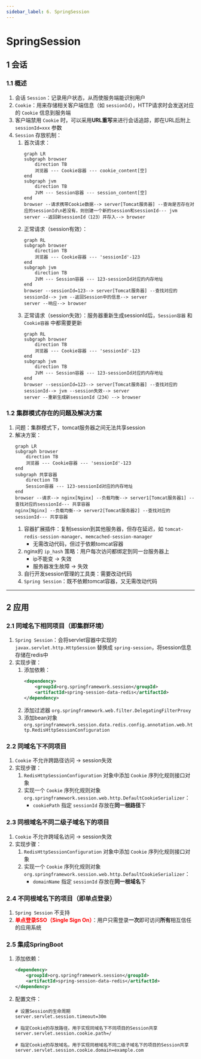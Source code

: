 ```yaml
---
sidebar_label: 6. SpringSession
---
```


# SpringSession

## 1 会话
### 1.1 概述
1. 会话 `Session`：记录用户状态，从而使服务端能识别用户
2. `Cookie`：用来存储相关客户端信息（如 `sessionId`），HTTP请求时会发送对应的 `Cookie` 信息到服务端
3. 客户端禁用 `Cookie` 时，可以采用**URL重写**来进行会话追踪，即在URL后附上 `sessionId=xxx` 参数
4. `Session` 存放机制：
    1. 首次请求：
        ```mermaid
        graph LR
        subgraph browser
            direction TB
            浏览器 --- Cookie容器 --- cookie_content[空]
        end
        subgraph jvm
            direction TB
            JVM --- Session容器 --- session_content[空]
        end
        browser --请求携带Cookie数据--> server[Tomcat服务器] --查询是否存在对应的sessionId\n若没有，则创建一个新的session和sessionId--- jvm
        server --返回新sessionId（123）并存入--> browser
        ```
    2. 正常请求（session有效）：
        ```mermaid
        graph RL
        subgraph browser
            direction TB
            浏览器 --- Cookie容器 --- 'sessionId'-123
        end
        subgraph jvm
            direction TB
            JVM --- Session容器 --- 123-sessionId对应的内存地址
        end
        browser --sessionId=123--> server[Tomcat服务器] --查找对应的sessionId--> jvm --返回Session中的信息--> server
        server --响应--> browser
        ```
    3. 正常请求（session失效）：服务器重新生成sessionId后，`Session容器` 和 `Cookie容器` 中都需要更新
        ```mermaid
        graph RL
        subgraph browser
            direction TB
            浏览器 --- Cookie容器 --- 'sessionId'-123
        end
        subgraph jvm
            direction TB
            JVM --- Session容器 --- 123-sessionId对应的内存地址
        end
        browser --sessionId=123--> server[Tomcat服务器] --查找对应的sessionId--> jvm --session失效--> server
        server --重新生成新sessionId（234）--> browser
        ```

### 1.2 集群模式存在的问题及解决方案
1. 问题：集群模式下，tomcat服务器之间无法共享session
2. 解决方案：
    ```mermaid
    graph LR
    subgraph browser
        direction TB
        浏览器 --- Cookie容器 --- 'sessionId'-123
    end
    subgraph 共享容器
        direction TB
        Session容器 --- 123-sessionId对应的内存地址
    end
    browser --请求--> nginx[Nginx] --负载均衡--> server1[Tomcat服务器1] --查找对应的sessionId--- 共享容器
    nginx[Nginx] --负载均衡--> server2[Tomcat服务器2] --查找对应的sessionId--- 共享容器
    ```
    1. 容器扩展插件：复制session到其他服务器，但存在延迟，如 `tomcat-redis-session-manager`、`memcached-session-manager`
        - 无需改动代码，但过于依赖tomcat容器
    2. nginx的 `ip_hash` 策略：用户每次访问都绑定到同一台服务器上
        - ip不能变 &rarr; 失效
        - 服务器发生故障 &rarr; 失效
    3. 自行开发session管理的工具类：需要改动代码
    4. `Spring Session`：既不依赖tomcat容器，又无需改动代码

---

## 2 应用
### 2.1 同域名下相同项目（即集群环境）
1. `Spring Session`：会将servlet容器中实现的 `javax.servlet.http.HttpSession` 替换成 `spring-session`，将session信息存储在redis中
2. 实现步骤：
    1. 添加依赖：
        ```xml showLineNumbers
        <dependency>
            <groupId>org.springframework.session</groupId>
            <artifactId>spring-session-data-redis</artifactId>
        </dependency>
        ```
    2. 添加过滤器 `org.springframework.web.filter.DelegatingFilterProxy`
    3. 添加bean对象 `org.springframework.session.data.redis.config.annotation.web.http.RedisHttpSessionConfiguration`

### 2.2 同域名下不同项目
1. `Cookie` 不允许跨路径访问 &rarr; session失效
2. 实现步骤：
    1. `RedisHttpSessionConfiguration` 对象中添加 `Cookie` 序列化规则接口对象
    2. 实现一个 `Cookie` 序列化规则对象 `org.springframework.session.web.http.DefaultCookieSerializer`：
        - `cookiePath` 指定 `sessionId` 存放在**同一根路径**下

### 2.3 同根域名不同二级子域名下的项目
1. `Cookie` 不允许跨域名访问 &rarr; session失效
2. 实现步骤：
    1. `RedisHttpSessionConfiguration` 对象中添加 `Cookie` 序列化规则接口对象
    2. 实现一个 `Cookie` 序列化规则对象 `org.springframework.session.web.http.DefaultCookieSerializer`：
        - `domainName` 指定 `sessionId` 存放在**同一根域名**下

### 2.4 不同根域名下的项目（即单点登录）
1. `Spring Session` 不支持
2. **<font color="red">单点登录SSO（Single Sign On）</font>**：用户只需登录**一次**即可访问**所有**相互信任的应用系统

### 2.5 集成SpringBoot
1. 添加依赖：
    ```xml showLineNumbers
    <dependency>
        <groupId>org.springframework.session</groupId>
        <artifactId>spring-session-data-redis</artifactId>
    </dependency>
    ```
2. 配置文件：
    ```properties showLineNumbers
    # 设置Session的生命周期
    server.servlet.session.timeout=30m

    # 指定Cookie的存放路径，用于实现同域名下不同项目的Session共享
    server.servlet.session.cookie.path=/

    # 指定Cookie的存放域名，用于实现同根域名不同二级子域名下的项目的Session共享
    server.servlet.session.cookie.domain=example.com
    ```
